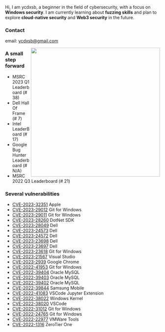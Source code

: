 Hi, I am ycdxsb, a beginner in the field of cybersecurity, with a focus on **Windows security**. I am currently learning about **fuzzing skills** and plan to explore **cloud-native security** and **Web3 security** in the future.

### Contact
email: ycdxsb@gmail.com

<img align="right" src="https://github-readme-stats.vercel.app/api?username=ycdxsb&count_private=true&show_icons=true&theme=radical" width="420">

### A small step forward

- MSRC 2023 Q1 Leaderboard (# 38)
- Dell Hall Of Frame (# 7)
- Intel LeaderBoard (# 17)
- Google Bug Hunter Leaderboard (# N/A)
- MSRC 2022 Q3 Leaderboard (# 21)

### Several vulnerabilities
- [CVE-2023-32351](https://support.apple.com/en-vn/HT213763) Apple
- [CVE-2023-29012](https://github.com/git-for-windows/git/security/advisories/GHSA-gq5x-v87v-8f7g) Git for Windows
- [CVE-2023-29011](https://github.com/git-for-windows/git/security/advisories/GHSA-g4fv-xjqw-q7jm) Git for Windows
- [CVE-2023-28260](https://msrc.microsoft.com/update-guide/vulnerability/CVE-2023-28260) DotNet SDK
- [CVE-2023-28049](https://www.dell.com/support/kbdoc/000211748) Dell
- [CVE-2023-24573](https://www.dell.com/support/kbdoc/000207973) Dell
- [CVE-2023-24572](https://www.dell.com/support/kbdoc/000207931) Dell
- [CVE-2023-23698](https://www.dell.com/support/kbdoc/000208038) Dell
- [CVE-2023-23697](https://www.dell.com/support/kbdoc/000207929) Dell
- [CVE-2023-23618](https://github.com/git-for-windows/git/security/advisories/GHSA-wxwv-49qw-35pm) Git for Windows
- [CVE-2023-21567](https://msrc.microsoft.com/update-guide/vulnerability/CVE-2023-21567) Visual Studio
- [CVE-2023-2939](https://bugs.chromium.org/p/chromium/issues/detail?id=1427431) Google Chrome
- [CVE-2022-41953](https://github.com/git-for-windows/git/security/advisories/GHSA-v4px-mx59-w99c) Git for Windows
- [CVE-2022-39404](https://www.oracle.com/security-alerts/cpuoct2022.html) Oracle MySQL
- [CVE-2022-39403](https://www.oracle.com/security-alerts/cpuoct2022.html) Oracle MySQL
- [CVE-2022-39402](https://www.oracle.com/security-alerts/cpuoct2022.html) Oracle MySQL
- [CVE-2022-39844](https://security.samsungmobile.com/serviceWeb.smsb) Samsung Mobile
- [CVE-2022-41083](https://msrc.microsoft.com/update-guide/vulnerability/CVE-2022-41083) VSCode Jupyter Extension
- [CVE-2022-38022](https://msrc.microsoft.com/update-guide/vulnerability/CVE-2022-38022) Windows Kernel
- [CVE-2022-38020](https://msrc.microsoft.com/update-guide/en-US/vulnerability/CVE-2022-38020) VSCode
- [CVE-2022-31012](https://github.com/git-for-windows/git/security/advisories/GHSA-gjrj-fxvp-hjj2) Git for Windows
- [CVE-2022-24765](https://github.com/git-for-windows/git/security/advisories/GHSA-vw2c-22j4-2fh2) Git for Windows
- [CVE-2022-22977](https://www.vmware.com/security/advisories/VMSA-2022-0015.html) VMWare Tools
- [CVE-2022-1316](https://www.zerotier.com/2022/04/11/zerotier-for-windows-local-privilege-escalation/) ZeroTier One

